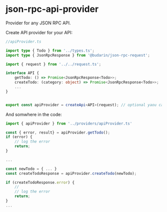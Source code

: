 # json-rpc-api-provider

Provider for any JSON RPC API.

Create API provider for your API:

```ts
//apiProvider.ts

import type { Todo } from '../types.ts';
import type { JsonRpcResponse } from '@budarin/json-rpc-request';

import { request } from '../../request.ts';

interface API {
    getTodo: () => Promise<JsonRpcResponse<Todo>>;
    createTodo: (category: object) => Promise<JsonRpcResponse<Todo>>;
    ...
}


export const apiProvider = createApi<API>(request); // optional yaou can pass a logger instance
```

And somwhere in the code:

```ts
import { apiProvider } from '../providers/apiProvider.ts'

const { error, result} = apiProvider.getTodo();
if (error) {
    // log the error
    return;
}

...

const newTodo = { ... }
const createTodoResponse = apiProvider.createTodo(newTodo);

if (createTodoResponse.error) {
    //
    // log the error
    return;
}
...
```
